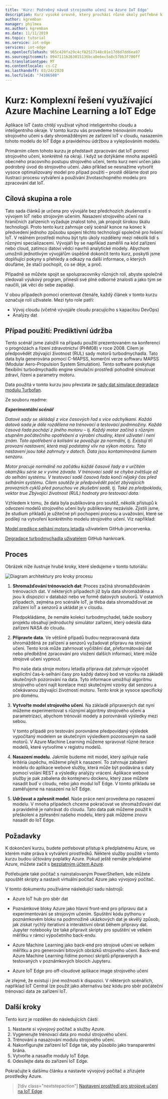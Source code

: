 ```yaml
---
title: 'Kurz: Podrobný návod strojového učení na Azure IoT Edge'
description: Kurz vysoké úrovně, který prochází různé úkoly potřebné k vytvoření komplexního strojového učení na hraničním scénáři.
author: kgremban
manager: philmea
ms.author: kgremban
ms.date: 11/11/2019
ms.topic: tutorial
ms.service: iot-edge
services: iot-edge
ms.openlocfilehash: 965c420fa29c4cf82517148c01e17d6d7dd6ea97
ms.sourcegitcommit: 0947111b263015136bca0e6ec5a8c570b3f700ff
ms.translationtype: MT
ms.contentlocale: cs-CZ
ms.lasthandoff: 03/24/2020
ms.locfileid: "74106508"
---
```

# <a name="tutorial-an-end-to-end-solution-using-azure-machine-learning-and-iot-edge"></a>Kurz: Komplexní řešení využívající Azure Machine Learning a IoT Edge

Aplikace IoT často chtějí využívat výhod inteligentního cloudu a inteligentního okraje. V tomto kurzu vás provedeme trénováním modelu strojového učení s daty shromážděnými ze zařízení IoT v cloudu, nasazením tohoto modelu do IoT Edge a pravidelnou údržbou a vylepšováním modelu.

Primárním cílem tohoto kurzu je představit zpracování dat IoT pomocí strojového učení, konkrétně na okraji. I když se dotýkáme mnoha aspektů obecného pracovního postupu strojového učení, tento kurz není určen jako podrobný úvod do strojového učení. Jako příklad se nesnažíme vytvořit vysoce optimalizovaný model pro případ použití – prostě děláme dost pro ilustraci procesu vytváření a používání životaschopného modelu pro zpracování dat IoT.

## <a name="target-audience-and-roles"></a>Cílová skupina a role

Tato sada článků je určena pro vývojáře bez předchozích zkušeností s vývojem IoT nebo strojovým učením. Nasazení strojového učení na hraničních zařízeních vyžaduje znalost toho, jak propojit širokou škálu technologií. Proto tento kurz zahrnuje celý scénář konce na konec k předvedení jednoho způsobu spojení těchto technologií společně pro řešení IoT. V reálném prostředí mohou být tyto úkoly rozděleny mezi několik lidí s různými specializacemi. Vývojáři by se například zaměřili na kód zařízení nebo cloud, zatímco datoví vědci navrhli analytické modely. Abychom umožnili jednotlivým vývojářům úspěšně dokončit tento kurz, poskytli jsme doplňující pokyny s přehledy a odkazy na další informace, o kterých doufáme, že stačí pochopit, co se děje, a proč.

Případně se můžete spojit se spolupracovníky různých rolí, abyste společně sledovali výukový program, přinesli své plné odborné znalosti a jako tým se naučili, jak věci do sebe zapadají.

V obou případech pomoci orientovat čtenáře, každý článek v tomto kurzu označuje roli uživatele. Mezi tyto role patří:

* Vývoj cloudu (včetně vývojáře cloudu pracujícího s kapacitou DevOps)
* Analýzy dat

## <a name="use-case-predictive-maintenance"></a>Případ použití: Prediktivní údržba

Tento scénář jsme založili na případu použití prezentovaném na konferenci o prognózách a řízení zdravotnictví (PHM08) v roce 2008. Cílem je předpovědět zbývající životnost (RUL) sady motorů turbodmychadla. Tato data byla generována pomocí C-MAPSS, komerční verze softwaru MAPSS (Modular Aero-Propulsion System Simulation). Tento software poskytuje flexibilní turbodmychadlo engine simulační prostředí pohodlně simulovat zdraví, řízení a parametry motoru.

Data použitá v tomto kurzu jsou převzata ze [sady dat simulace degradace modulu Turbofan](https://ti.arc.nasa.gov/tech/dash/groups/pcoe/prognostic-data-repository/#turbofan).

Ze souboru readme:

***Experimentální scénář***

*Datové sady se skládají z více časových řad s více odchylkami. Každá datová sada je dále rozdělena na trénovací a testovací podmnožiny. Každá časová řada pochází z jiného motoru – tj. Každý motor začíná s různým stupněm počátečního opotřebení a výrobní chudiny, které uživatel i není znám. Toto opotřebení a kolísání se považuje za normální, tj. Existují tři provozní nastavení, která mají podstatný vliv na výkon motoru. Tato nastavení jsou také zahrnuty v datech. Data jsou kontaminována šumem senzoru.*

*Motor pracuje normálně na začátku každé časové řady a v určitém okamžiku série se v yvine závada. V trénovací sadě se chyba zvětšuje až do selhání systému. V testovací sadě časová řada končí nějaký čas před selháním systému. Cílem soutěže je předpovědět počet zbývajících provozních cyklů před poruchou ve zkušební sadě, tj. Také za předpokladu, vektor true Zbývající životnost (RUL) hodnoty pro testovací data.*

Vzhledem k tomu, že data byla publikována pro soutěž, několik přístupů k odvození modelů strojového učení byly publikovány nezávisle. Zjistili jsme, že studium příkladů je užitečné při pochopení procesu a uvažování, které se podílejí na vytvoření konkrétního modelu strojového učení. Viz například:

[Model predikce selhání motoru letadla](https://github.com/jancervenka/turbofan_failure) uživatelem GitHub jancervenka.

[Degradace turbodmychadla uživatelem](https://github.com/hankroark/Turbofan-Engine-Degradation) GitHub hankroark.

## <a name="process"></a>Proces

Obrázek níže ilustruje hrubé kroky, které sledujeme v tomto tutoriálu:

![Diagram architektury pro kroky procesu](media/tutorial-machine-learning-edge-01-intro/tutorial-steps-overview.png)

1. **Shromažďování trénovacích dat**: Proces začíná shromažďováním trénovacích dat. V některých případech již byla data shromážděna a jsou k dispozici v databázi nebo ve formě datových souborů. V ostatních případech, zejména pro scénáře IoT, je třeba data shromažďovat ze zařízení IoT a senzorů a ukládat je v cloudu.

   Předpokládáme, že nemáte kolekci turbodmychadel, takže soubory projektu obsahují jednoduchý simulátor zařízení, který odesílá data zařízení NASA do cloudu.

1. **Připravte data**. Ve většině případů budou nezpracovaná data shromážděná ze zařízení a senzorů vyžadovat přípravu na strojové učení. Tento krok může zahrnovat vyčištění dat, přeformátování dat nebo předběžné zpracování pro vložení dalších informací, které může strojové učení vypnout.

   Pro naše data stroje motoru letadla příprava dat zahrnuje výpočet explicitní čas-k-selhání časy pro každý datový bod ve vzorku na základě skutečných pozorování na data. Tyto informace umožňují algoritmu strojového učení najít korelace mezi skutečnými vzorky dat senzoru a očekávanou zbývající životností motoru. Tento krok je vysoce specifický pro doménu.

1. **Vytvořte model strojového učení**. Na základě připravených dat nyní můžeme experimentovat s různými algoritmy strojového učení a parametrizací, abychom trénovali modely a porovnávali výsledky mezi sebou.

   V tomto případě pro testování porovnáme předpovídaný výsledek vypočítaný modelem se skutečným výsledkem pozorovaným na sadě motorů. V Azure Machine Learning můžeme spravovat různé iterace modelů, které vytvoříme v registru modelů.

1. **Nasazení modelu**. Jakmile budeme mít model, který splňuje naše kritéria úspěchu, můžeme přejít k nasazení. To zahrnuje zabalení modelu do aplikace webové služby, která může být podávána s daty pomocí volání REST a výsledky analýzy vrácení. Aplikace webové služby je pak zabalena do kontejneru dockeru, který zase můžete nasadit buď v cloudu, nebo jako modul IoT Edge. V tomto příkladu se zaměřujeme na nasazení na IoT Edge.

1. **Udržovat a zpřesnit model**. Naše práce není provedena po nasazení modelu. V mnoha případech chceme pokračovat ve shromažďování dat a pravidelně je nahrávat do cloudu. Tato data pak můžeme použít k přeškolení a zpřesnění našeho modelu, který pak můžeme znovu nasadit do IoT Edge.

## <a name="prerequisites"></a>Požadavky

K dokončení kurzu, budete potřebovat přístup k předplatnému Azure, ve kterém máte práva k vytváření prostředků. Některé služby použité v tomto kurzu budou účtovány poplatky Azure. Pokud ještě nemáte předplatné Azure, můžete začít s [bezplatným účtem Azure](https://azure.microsoft.com/offers/ms-azr-0044p/).

Potřebujete také počítač s nainstalovaným PowerShellem, kde můžete spouštět skripty a nastavit virtuální počítač Azure jako vývojový počítač.

V tomto dokumentu používáme následující sadu nástrojů:

* Azure IoT hub pro sběr dat

* Poznámkové bloky Azure jako hlavní front-end pro přípravu dat a experimentování se strojovým učením. Spuštění kódu pythonu v poznámkovém bloku na podmnožině ukázkových dat je skvělý způsob, jak získat rychlý iterativní a interaktivní obrat během přípravy dat. Jupyter notebooky lze také připravit skripty pro spuštění ve velkém měřítku v rámci výpočetního back-endu.

* Azure Machine Learning jako back-end pro strojové učení ve velkém měřítku a pro generování bitových obrázků strojového učení. Back-end Azure Machine Learning řídíme pomocí skriptů připravených a testovaných v poznámkových blocích Jupyteru.

* Azure IoT Edge pro off-cloudové aplikace image strojového učení

Je zřejmé, že existují i jiné možnosti k dispozici. V některých scénářích, například IoT Central lze použít jako alternativu bez kódu pro sběr počáteční trénovací data ze zařízení IoT.

## <a name="next-steps"></a>Další kroky

Tento kurz je rozdělen do následujících částí:

1. Nastavte si vývojový počítač a služby Azure.
2. Vygenerujte trénovací data pro modul strojového učení.
3. Trénování a nasazování modulu strojového učení.
4. Nakonfigurujte zařízení IoT Edge tak, aby působilo jako transparentní brána.
5. Vytvořte a nasaďte moduly IoT Edge.
6. Odesílejte data do zařízení IoT Edge.

Pokračujte k dalšímu článku a nastavte vývojový počítač a zřizujete prostředky Azure.

> [!div class="nextstepaction"]
> [Nastavení prostředí pro strojové učení na IoT Edge](tutorial-machine-learning-edge-02-prepare-environment.md)
